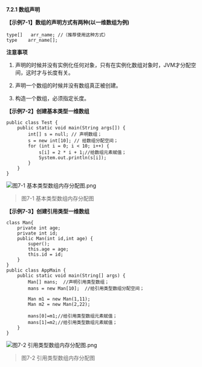 **7.2.1 数组声明**

**【示例7-1】数组的声明方式有两种(以一维数组为例)**

```
type[]   arr_name; //（推荐使用这种方式）
type    arr_name[];
```

**注意事项**

1. 声明的时候并没有实例化任何对象，只有在实例化数组对象时，JVM才分配空间，这时才与长度有关。

2. 声明一个数组的时候并没有数组真正被创建。

3. 构造一个数组，必须指定长度。

**【示例7-2】创建基本类型一维数组**

```
public class Test {
	public static void main(String args[]) {
		int[] s = null; // 声明数组；
		s = new int[10]; // 给数组分配空间；
		for (int i = 0; i < 10; i++) {
			s[i] = 2 * i + 1;//给数组元素赋值；
			System.out.println(s[i]);
		} 
	}
}
```

![图7-1 基本类型数组内存分配图.png](https://www.sxt.cn/360shop/Public/admin/UEditor/20170522/1495418560857133.png)

> 图7-1 基本类型数组内存分配图

**【示例7-3】创建引用类型一维数组**

```
class Man{
	private int age;
	private int id;
	public Man(int id,int age) {
		super();
		this.age = age;
		this.id = id;
	}
}
public class AppMain {
	public static void main(String[] args) {
		Man[] mans;  //声明引用类型数组； 
		mans = new Man[10];  //给引用类型数组分配空间；
		
		Man m1 = new Man(1,11);
		Man m2 = new Man(2,22);  
		
		mans[0]=m1;//给引用类型数组元素赋值；
		mans[1]=m2;//给引用类型数组元素赋值；
	}
}
```

![图7-2 引用类型数组内存分配图.png](https://www.sxt.cn/360shop/Public/admin/UEditor/20170522/1495418626975934.png)

> 图7-2 引用类型数组内存分配图